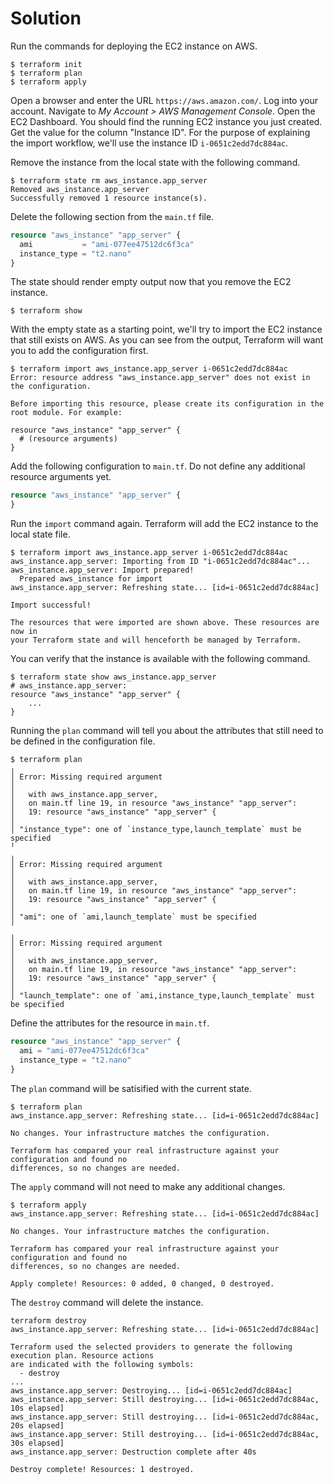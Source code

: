 # Solution

Run the commands for deploying the EC2 instance on AWS.

```
$ terraform init
$ terraform plan
$ terraform apply
```

Open a browser and enter the URL `https://aws.amazon.com/`. Log into your account. Navigate to _My Account > AWS Management Console_. Open the EC2 Dashboard. You should find the running EC2 instance you just created. Get the value for the column "Instance ID". For the purpose of explaining the import workflow, we'll use the instance ID `i-0651c2edd7dc884ac`.

Remove the instance from the local state with the following command.

```
$ terraform state rm aws_instance.app_server
Removed aws_instance.app_server
Successfully removed 1 resource instance(s).
```

Delete the following section from the `main.tf` file.

```terraform
resource "aws_instance" "app_server" {
  ami           = "ami-077ee47512dc6f3ca"
  instance_type = "t2.nano"
}
```

The state should render empty output now that you remove the EC2 instance.

```
$ terraform show
```

With the empty state as a starting point, we'll try to import the EC2 instance that still exists on AWS. As you can see from the output, Terraform will want you to add the configuration first.

```
$ terraform import aws_instance.app_server i-0651c2edd7dc884ac
Error: resource address "aws_instance.app_server" does not exist in the configuration.

Before importing this resource, please create its configuration in the root module. For example:

resource "aws_instance" "app_server" {
  # (resource arguments)
}
```

Add the following configuration to `main.tf`. Do not define any additional resource arguments yet.

```terraform
resource "aws_instance" "app_server" {
}
```

Run the `import` command again. Terraform will add the EC2 instance to the local state file.

```
$ terraform import aws_instance.app_server i-0651c2edd7dc884ac
aws_instance.app_server: Importing from ID "i-0651c2edd7dc884ac"...
aws_instance.app_server: Import prepared!
  Prepared aws_instance for import
aws_instance.app_server: Refreshing state... [id=i-0651c2edd7dc884ac]

Import successful!

The resources that were imported are shown above. These resources are now in
your Terraform state and will henceforth be managed by Terraform.
```

You can verify that the instance is available with the following command.

```
$ terraform state show aws_instance.app_server
# aws_instance.app_server:
resource "aws_instance" "app_server" {
    ...
}
```

Running the `plan` command will tell you about the attributes that still need to be defined in the configuration file.

```
$ terraform plan
╷
│ Error: Missing required argument
│
│   with aws_instance.app_server,
│   on main.tf line 19, in resource "aws_instance" "app_server":
│   19: resource "aws_instance" "app_server" {
│
│ "instance_type": one of `instance_type,launch_template` must be specified
╵
╷
│ Error: Missing required argument
│
│   with aws_instance.app_server,
│   on main.tf line 19, in resource "aws_instance" "app_server":
│   19: resource "aws_instance" "app_server" {
│
│ "ami": one of `ami,launch_template` must be specified
╵
╷
│ Error: Missing required argument
│
│   with aws_instance.app_server,
│   on main.tf line 19, in resource "aws_instance" "app_server":
│   19: resource "aws_instance" "app_server" {
│
│ "launch_template": one of `ami,instance_type,launch_template` must be specified
```

Define the attributes for the resource in `main.tf`.

```terraform
resource "aws_instance" "app_server" {
  ami = "ami-077ee47512dc6f3ca"
  instance_type = "t2.nano"
}
```

The `plan` command will be satisified with the current state.

```
$ terraform plan
aws_instance.app_server: Refreshing state... [id=i-0651c2edd7dc884ac]

No changes. Your infrastructure matches the configuration.

Terraform has compared your real infrastructure against your configuration and found no
differences, so no changes are needed.
```

The `apply` command will not need to make any additional changes.

```
$ terraform apply
aws_instance.app_server: Refreshing state... [id=i-0651c2edd7dc884ac]

No changes. Your infrastructure matches the configuration.

Terraform has compared your real infrastructure against your configuration and found no
differences, so no changes are needed.

Apply complete! Resources: 0 added, 0 changed, 0 destroyed.
```

The `destroy` command will delete the instance.

```
terraform destroy
aws_instance.app_server: Refreshing state... [id=i-0651c2edd7dc884ac]

Terraform used the selected providers to generate the following execution plan. Resource actions
are indicated with the following symbols:
  - destroy
...
aws_instance.app_server: Destroying... [id=i-0651c2edd7dc884ac]
aws_instance.app_server: Still destroying... [id=i-0651c2edd7dc884ac, 10s elapsed]
aws_instance.app_server: Still destroying... [id=i-0651c2edd7dc884ac, 20s elapsed]
aws_instance.app_server: Still destroying... [id=i-0651c2edd7dc884ac, 30s elapsed]
aws_instance.app_server: Destruction complete after 40s

Destroy complete! Resources: 1 destroyed.
```